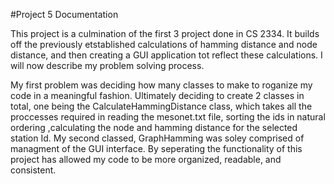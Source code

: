 #Project 5 Documentation

This project is a culmination of the first 3 project done in CS 2334. It builds off the 
previously etstablished calculations of hamming distance and node distance, and then 
creating a GUI application tot reflect these calculations. I will now describe my problem
solving process.

My first problem was deciding how many classes to make to roganize my code in a meaningful
fashion. Ultimately deciding to create 2 classes in total, one being the 
CalculateHammingDistance class, which takes all the proccesses required in reading the 
mesonet.txt file, sorting the ids in natural ordering ,calculating the node and hamming
distance for the selected station Id. My second classed, GraphHamming was soley comprised 
of managment of the GUI interface. By seperating the functionality of this project has 
allowed my code to be more organized, readable, and consistent.
